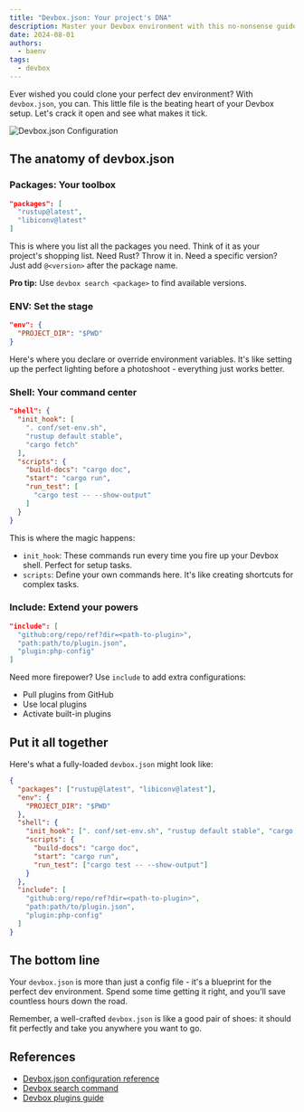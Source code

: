 ```yaml
---
title: "Devbox.json: Your project's DNA"
description: Master your Devbox environment with this no-nonsense guide to devbox.json
date: 2024-08-01
authors:
  - baenv
tags:
  - devbox
---
```


Ever wished you could clone your perfect dev environment? With `devbox.json`, you can. This little file is the beating heart of your Devbox setup. Let's crack it open and see what makes it tick.

![Devbox.json Configuration](assets/config-ref.webp)

## The anatomy of devbox.json

### Packages: Your toolbox

```json
"packages": [
  "rustup@latest",
  "libiconv@latest"
]
```

This is where you list all the packages you need. Think of it as your project's shopping list. Need Rust? Throw it in. Need a specific version? Just add `@<version>` after the package name.

**Pro tip:** Use `devbox search <package>` to find available versions.

### ENV: Set the stage

```json
"env": {
  "PROJECT_DIR": "$PWD"
}
```

Here's where you declare or override environment variables. It's like setting up the perfect lighting before a photoshoot - everything just works better.

### Shell: Your command center

```json
"shell": {
  "init_hook": [
    ". conf/set-env.sh",
    "rustup default stable",
    "cargo fetch"
  ],
  "scripts": {
    "build-docs": "cargo doc",
    "start": "cargo run",
    "run_test": [
      "cargo test -- --show-output"
    ]
  }
}
```

This is where the magic happens:

- `init_hook`: These commands run every time you fire up your Devbox shell. Perfect for setup tasks.
- `scripts`: Define your own commands here. It's like creating shortcuts for complex tasks.

### Include: Extend your powers

```json
"include": [
  "github:org/repo/ref?dir=<path-to-plugin>",
  "path:path/to/plugin.json",
  "plugin:php-config"
]
```

Need more firepower? Use `include` to add extra configurations:

- Pull plugins from GitHub
- Use local plugins
- Activate built-in plugins

## Put it all together

Here's what a fully-loaded `devbox.json` might look like:

```json
{
  "packages": ["rustup@latest", "libiconv@latest"],
  "env": {
    "PROJECT_DIR": "$PWD"
  },
  "shell": {
    "init_hook": [". conf/set-env.sh", "rustup default stable", "cargo fetch"],
    "scripts": {
      "build-docs": "cargo doc",
      "start": "cargo run",
      "run_test": ["cargo test -- --show-output"]
    }
  },
  "include": [
    "github:org/repo/ref?dir=<path-to-plugin>",
    "path:path/to/plugin.json",
    "plugin:php-config"
  ]
}
```

## The bottom line

Your `devbox.json` is more than just a config file - it's a blueprint for the perfect dev environment. Spend some time getting it right, and you'll save countless hours down the road.

Remember, a well-crafted `devbox.json` is like a good pair of shoes: it should fit perfectly and take you anywhere you want to go.

## References

- [Devbox.json configuration reference](https://www.jetify.com/devbox/docs/configuration/)
- [Devbox search command](https://www.jetify.com/devbox/docs/cli_reference/devbox_search/)
- [Devbox plugins guide](https://www.jetify.com/devbox/docs/guides/plugins/)
